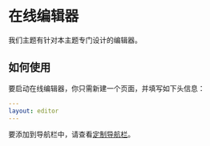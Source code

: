 # 在线编辑器

我们主题有针对本主题专门设计的编辑器。

## 如何使用

要启动在线编辑器，你只需新建一个页面，并填写如下头信息：

```yaml
---
layout: editor
---
```

要添加到导航栏中，请查看[定制导航栏](zh-cn/custom-navbar)。